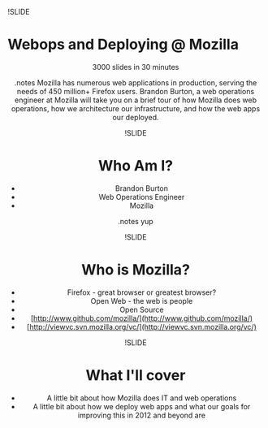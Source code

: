 !SLIDE

# Webops and Deploying @ Mozilla

<center>
3000 slides in 30 minutes
<center>

.notes Mozilla has numerous web applications in production, serving the needs of 450 million+ Firefox users. Brandon Burton, a web operations engineer at Mozilla will take you on a brief tour of how Mozilla does web operations, how we architecture our infrastructure, and how the web apps our deployed.

!SLIDE

# Who Am I?

* Brandon Burton
* Web Operations Engineer
* Mozilla

.notes yup

!SLIDE

# Who is Mozilla?

* Firefox - great browser or greatest browser?
* Open Web - the web is people
* Open Source
 * [http://www.github.com/mozilla/](http://www.github.com/mozilla/)
 * [http://viewvc.svn.mozilla.org/vc/](http://viewvc.svn.mozilla.org/vc/)

!SLIDE

# What I'll cover

* A little bit about how Mozilla does IT and web operations
* A little bit about how we deploy web apps and what our goals for
  improving this in 2012 and beyond are

